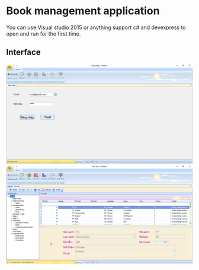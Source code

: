 # Book management application
You can use Visual studio 2015 or anything support c# and devexpress to open and run for the first time.

## Interface

<img src="https://github.com/hoangminh281/Book-management/blob/master/image-1.png" alt="screenshot"/>

<img src="https://github.com/hoangminh281/Book-management/blob/master/image-2.png" alt="screenshot"/>
